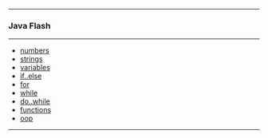 
---

### Java Flash

---

* [numbers]()
* [strings]()
* [variables]()
* [if..else]()
* [for]()
* [while]()
* [do..while]()
* [functions]()
* [oop]()

---
